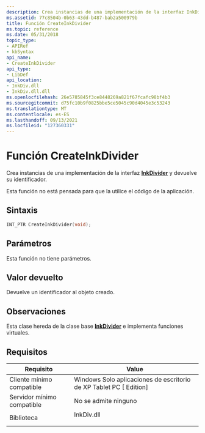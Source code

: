 ```yaml
---
description: Crea instancias de una implementación de la interfaz InkDivider y devuelve su identificador.
ms.assetid: 77c8504b-0b63-43dd-b487-bab2a500979b
title: Función CreateInkDivider
ms.topic: reference
ms.date: 05/31/2018
topic_type:
- APIRef
- kbSyntax
api_name:
- CreateInkDivider
api_type:
- LibDef
api_location:
- InkDiv.dll
- InkDiv.dll.dll
ms.openlocfilehash: 26e5785845f3ce8448269a821f67fcafc98bf4b3
ms.sourcegitcommit: d75fc10b9f0825bbe5ce5045c90d4045e3c53243
ms.translationtype: MT
ms.contentlocale: es-ES
ms.lasthandoff: 09/13/2021
ms.locfileid: "127360331"
---
```

# <a name="createinkdivider-function"></a>Función CreateInkDivider

Crea instancias de una implementación de la interfaz [**InkDivider**](inkdivider-class.md) y devuelve su identificador.

Esta función no está pensada para que la utilice el código de la aplicación.

## <a name="syntax"></a>Sintaxis


```C++
INT_PTR CreateInkDivider(void);
```



## <a name="parameters"></a>Parámetros

Esta función no tiene parámetros.

## <a name="return-value"></a>Valor devuelto

Devuelve un identificador al objeto creado.

## <a name="remarks"></a>Observaciones

Esta clase hereda de la clase base [**InkDivider**](inkdivider-class.md) e implementa funciones virtuales.

## <a name="requirements"></a>Requisitos



| Requisito | Value |
|-------------------------------------|---------------------------------------------------------------------------------------|
| Cliente mínimo compatible<br/> | Windows Solo aplicaciones de escritorio de XP Tablet PC \[ Edition\]<br/>                         |
| Servidor mínimo compatible<br/> | No se admite ninguno<br/>                                                             |
| Biblioteca<br/>                  | <dl> <dt>InkDiv.dll</dt> </dl> |



 

 




